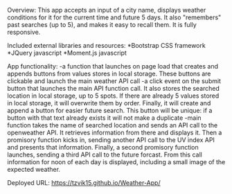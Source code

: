 Overview:
This app accepts an input of a city name, displays weather conditions for it for the current time and future 5 days. It also "remembers" past searches (up to 5), and makes it easy to recall them. It is fully responsive.

Included external libraries and resources:
*Bootstrap CSS framework
*JQuery javascript
*Moment.js javascript

App functionality:
-a function that launches on page load that creates and appends buttons from values stores in local storage. These buttons are clickable and launch the main weather API call
-a click event on the submit button that launches the main API function call. It also stores the searched location in local storage, up to 5 spots. If there are already 5 values stored in local storage, it will overwrite them by order. Finally, it will create and append a button for easier future search. This button will be unique: if a button with that text already exists it will not make a duplicate
-main function takes the name of searched location and sends an API call to the openweather API. It retrieves information from there and displays it. Then a promisory function kicks in, sending another API call to the UV index API and presents that information. Finally, a second promisory function launches, sending a third API call to the future forcast. From this call information for noon of each day is displayed, including a small image of the expected weather.

Deployed URL: https://tzvik15.github.io/Weather-App/
